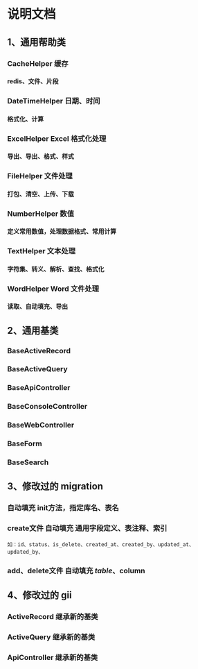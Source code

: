 # 说明文档

## 1、通用帮助类
### CacheHelper 缓存
#### redis、文件、片段
### DateTimeHelper 日期、时间
#### 格式化、计算
### ExcelHelper Excel 格式化处理
#### 导出、导出、格式、样式
### FileHelper 文件处理
#### 打包、清空、上传、下载
### NumberHelper 数值 
#### 定义常用数值，处理数据格式、常用计算
### TextHelper 文本处理
#### 字符集、转义、解析、查找、格式化
### WordHelper Word 文件处理
#### 读取、自动填充、导出

## 2、通用基类
### BaseActiveRecord
### BaseActiveQuery
### BaseApiController
### BaseConsoleController
### BaseWebController
### BaseForm
### BaseSearch

## 3、修改过的 migration
### 自动填充 init方法，指定库名、表名
### create文件 自动填充 通用字段定义、表注释、索引
    如：id、status、is_delete、created_at、created_by、updated_at、updated_by、
### add、delete文件 自动填充 $table、$column

## 4、修改过的 gii
### ActiveRecord 继承新的基类
### ActiveQuery  继承新的基类
### ApiController  继承新的基类